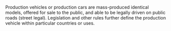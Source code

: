 Production vehicles or production cars are mass-produced identical models, offered for sale to the public, and able to be legally driven on public roads (street legal). Legislation and other rules further define the production vehicle within particular countries or uses.
